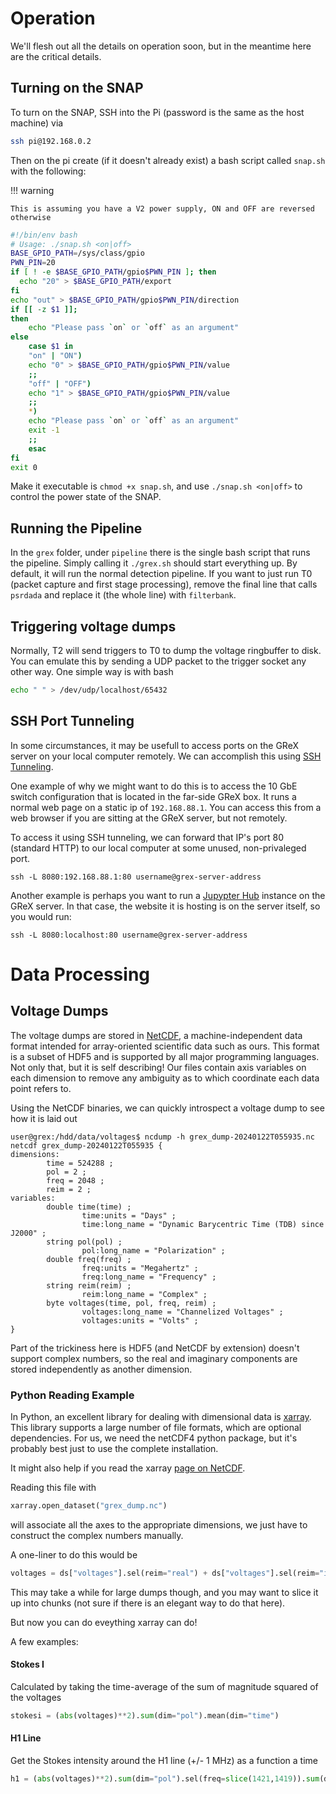 # Operation

We'll flesh out all the details on operation soon, but in the meantime here are the critical details.

## Turning on the SNAP

To turn on the SNAP, SSH into the Pi (password is the same as the host machine) via

```sh
ssh pi@192.168.0.2
```

Then on the pi create (if it doesn't already exist) a bash script called `snap.sh` with the following:

!!! warning

    This is assuming you have a V2 power supply, ON and OFF are reversed otherwise

```bash
#!/bin/env bash
# Usage: ./snap.sh <on|off>
BASE_GPIO_PATH=/sys/class/gpio
PWN_PIN=20
if [ ! -e $BASE_GPIO_PATH/gpio$PWN_PIN ]; then
  echo "20" > $BASE_GPIO_PATH/export
fi
echo "out" > $BASE_GPIO_PATH/gpio$PWN_PIN/direction
if [[ -z $1 ]];
then 
    echo "Please pass `on` or `off` as an argument"
else
    case $1 in
    "on" | "ON")
    echo "0" > $BASE_GPIO_PATH/gpio$PWN_PIN/value
    ;;
    "off" | "OFF")
    echo "1" > $BASE_GPIO_PATH/gpio$PWN_PIN/value
    ;;
    *)
    echo "Please pass `on` or `off` as an argument"
    exit -1
    ;;
    esac
fi
exit 0
```

Make it executable is `chmod +x snap.sh`, and use `./snap.sh <on|off>` to control the power state of the SNAP.

## Running the Pipeline

In the `grex` folder, under `pipeline` there is the single bash script that runs the pipeline.
Simply calling it `./grex.sh` should start everything up. By default, it will run the normal detection pipeline.
If you want to just run T0 (packet capture and first stage processing), remove the final line that calls `psrdada` and replace it (the whole line) with `filterbank`.

## Triggering voltage dumps

Normally, T2 will send triggers to T0 to dump the voltage ringbuffer to disk. You can emulate this by sending a UDP packet to the trigger socket any other way. One simple way is with bash

```bash
echo " " > /dev/udp/localhost/65432
```

## SSH Port Tunneling

In some circumstances, it may be usefull to access ports on the GReX server on your local computer remotely. We can accomplish this using [SSH Tunneling](https://www.ssh.com/academy/ssh/tunneling-example).

One example of why we might want to do this is to access the 10 GbE switch configuration that is located in the
far-side GReX box. It runs a normal web page on a static ip of `192.168.88.1`. You can access this from a web
browser if you are sitting at the GReX server, but not remotely.

To access it using SSH tunneling, we can forward that IP's port 80 (standard HTTP) to our local computer at some
unused, non-privaleged port.

```shell
ssh -L 8080:192.168.88.1:80 username@grex-server-address
```

Another example is perhaps you want to run a [Jupypter Hub](https://jupyter.org/hub) instance on the GReX server. In that case, the website it is hosting is on the server itself, so you would run:

```shell
ssh -L 8080:localhost:80 username@grex-server-address
```

# Data Processing

## Voltage Dumps

The voltage dumps are stored in [NetCDF](https://www.unidata.ucar.edu/software/netcdf/), a machine-independent
data format intended for array-oriented scientific data such as ours. This format is a subset of HDF5 and is
supported by all major programming languages. Not only that, but it is self describing! Our files contain axis
variables on each dimension to remove any ambiguity as to which coordinate each data point refers to.

Using the NetCDF binaries, we can quickly introspect a voltage dump to see how it is laid out

```shell
user@grex:/hdd/data/voltages$ ncdump -h grex_dump-20240122T055935.nc
netcdf grex_dump-20240122T055935 {
dimensions:
        time = 524288 ;
        pol = 2 ;
        freq = 2048 ;
        reim = 2 ;
variables:
        double time(time) ;
                time:units = "Days" ;
                time:long_name = "Dynamic Barycentric Time (TDB) since J2000" ;
        string pol(pol) ;
                pol:long_name = "Polarization" ;
        double freq(freq) ;
                freq:units = "Megahertz" ;
                freq:long_name = "Frequency" ;
        string reim(reim) ;
                reim:long_name = "Complex" ;
        byte voltages(time, pol, freq, reim) ;
                voltages:long_name = "Channelized Voltages" ;
                voltages:units = "Volts" ;
}
```

Part of the trickiness here is HDF5 (and NetCDF by extension) doesn't support complex numbers, so the real and imaginary components are stored independently as another dimension.

### Python Reading Example

In Python, an excellent library for dealing with dimensional data is [xarray](https://docs.xarray.dev/en/stable/getting-started-guide/index.html). This
library supports a large number of file formats, which are optional dependencies.
For us, we need the netCDF4 python package, but it's probably best just to
use the complete installation.

It might also help if you read the xarray [page on NetCDF](https://docs.xarray.dev/en/stable/user-guide/io.html).

Reading this file with

```python
xarray.open_dataset("grex_dump.nc")
```

will associate all the axes to the appropriate dimensions, we just have to construct the complex numbers manually.

A one-liner to do this would be

```python
voltages = ds["voltages"].sel(reim="real") + ds["voltages"].sel(reim="imaginary")*1j
```

This may take a while for large dumps though, and you may want to slice it up into chunks (not sure if there is an elegant way to do that here).

But now you can do eveything xarray can do!

A few examples:

#### Stokes I

Calculated by taking the time-average of the sum of magnitude squared of the voltages

```python
stokesi = (abs(voltages)**2).sum(dim="pol").mean(dim="time")
```

#### H1 Line

Get the Stokes intensity around the H1 line (+/- 1 MHz) as a function a time

```python
h1 = (abs(voltages)**2).sum(dim="pol").sel(freq=slice(1421,1419)).sum(dim="freq")
```
